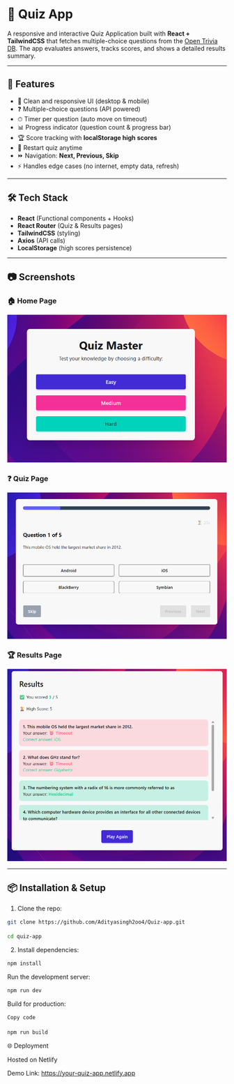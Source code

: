 # 🎯 Quiz App

A responsive and interactive Quiz Application built with **React + TailwindCSS** that fetches multiple-choice questions from the [Open Trivia DB](https://opentdb.com/api_config.php). The app evaluates answers, tracks scores, and shows a detailed results summary.

---

## 🚀 Features
- 🎨 Clean and responsive UI (desktop & mobile)
- ❓ Multiple-choice questions (API powered)
- ⏱ Timer per question (auto move on timeout)
- 📊 Progress indicator (question count & progress bar)
- 🏆 Score tracking with **localStorage high scores**
- 🔄 Restart quiz anytime
- ⏩ Navigation: **Next, Previous, Skip**
- ⚡ Handles edge cases (no internet, empty data, refresh)

---

## 🛠 Tech Stack
- **React** (Functional components + Hooks)
- **React Router** (Quiz & Results pages)
- **TailwindCSS** (styling)
- **Axios** (API calls)
- **LocalStorage** (high scores persistence)

---

## 📷 Screenshots

### 🏠 Home Page
![Home Page](./public/screenshots/home.png)

### ❓ Quiz Page
![Quiz Page](./public/screenshots/quiz.png)

### 🏆 Results Page
![Results Page](./public/screenshots/results.png)

---

## 📦 Installation & Setup

1. Clone the repo:
   
```bash
git clone https://github.com/Adityasingh2oo4/Quiz-app.git

cd quiz-app
```
   
2. Install dependencies:

```bash
npm install
```

Run the development server:
```bash
npm run dev
```

Build for production:
```bash
Copy code

npm run build
```

🌐 Deployment

Hosted on Netlify

Demo Link: https://your-quiz-app.netlify.app
